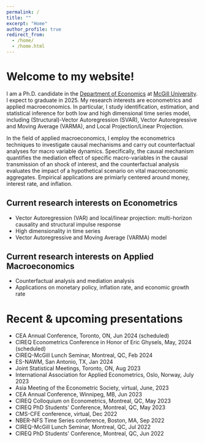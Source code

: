 ```yaml
---
permalink: /
title: ""
excerpt: "Home"
author_profile: true
redirect_from: 
  - /home/
  - /home.html
---
```




# Welcome to my website!

I am a Ph.D. candidate in the [Department of Economics](https://www.mcgill.ca/economics/) at [McGill University](https://www.mcgill.ca/). I expect to graduate in 2025. My research interests are econometrics and applied macroeconomics. In particular, I study identification, estimation, and statistical inference for both low and high dimensional time series model, including (Structural)-Vector Autoregression (SVAR), Vector Autoregressive and Moving Average (VARMA), and Local Projection/Linear Projection.

In the field of applied macroeconomics, I employ the econometrics techniques to investigate causal mechanisms and carry out counterfactual analyses for macro variable dynamics. Specifically, the causal mechanism quantifies the mediation effect of specific macro-variables in the causal transmission of an shock of interest, and the counterfactual analysis evaluates the impact of a hypothetical scenario on vital macroeconomic aggregates. Empirical applications are primiarly centered around money, interest rate, and inflation.

## Current research interests on Econometrics
* Vector Autoregression (VAR) and local/linear projection: multi-horizon causality and structural impulse response
* High dimensionality in time series
* Vector Autoregressive and Moving Average (VARMA) model

## Current research interests on Applied Macroeconomics
* Counterfactual analysis and mediation analysis
* Applications on monetary policy, inflation rate, and economic growth rate

# Recent & upcoming presentations
* CEA Annual Conference, Toronto, ON, Jun 2024 (scheduled)
* CIREQ Econometrics Conference in Honor of Eric Ghysels, May, 2024 (scheduled)
* CIREQ-McGill Lunch Seminar, Montreal, QC, Feb 2024
* ES-NAWM, San Antonio, TX, Jan 2024
* Joint Statistical Meetings, Toronto, ON, Aug 2023
* International Association for Applied Econometrics, Oslo, Norway, July 2023
* Asia Meeting of the Econometric Society, virtual, June, 2023
* CEA Annual Conference, Winnipeg, MB, Jun 2023
* CIREQ Colloquium on Econometrics, Montreal, QC, May 2023
* CIREQ PhD Students' Conference, Montreal, QC, May 2023
* CMS-CFE conference, virtual, Dec 2022
* NBER-NFS Time Series conference, Boston, MA, Sep 2022
* CIREQ-McGill Lunch Seminar, Montreal, QC, Jul 2022
* CIREQ PhD Students' Conference, Montreal, QC, Jun 2022


